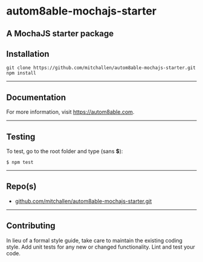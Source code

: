 autom8able-mochajs-starter
==
A MochaJS starter package
--

## Installation

```
git clone https://github.com/mitchallen/autom8able-mochajs-starter.git
npm install
```

* * *

## Documentation

For more information, visit https://autom8able.com.

* * *

## Testing

To test, go to the root folder and type (sans __$__):

    $ npm test
   
* * *
 
## Repo(s)

* [github.com/mitchallen/autom8able-mochajs-starter.git](https://github.com/mitchallen/autom8able-mochajs-starter.git)

* * *

## Contributing

In lieu of a formal style guide, take care to maintain the existing coding style.
Add unit tests for any new or changed functionality. Lint and test your code.
